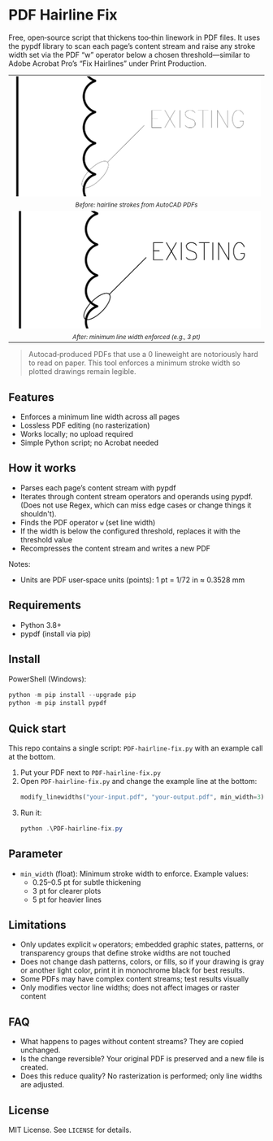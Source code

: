 # PDF Hairline Fix

Free, open‑source script that thickens too‑thin linework in PDF files. It uses the pypdf library to scan each page’s content stream and raise any stroke width set via the PDF “w” operator below a chosen threshold—similar to Adobe Acrobat Pro’s “Fix Hairlines” under Print Production.

<div align="center">
  <table>
    <tr>
      <td align="center">
        <img src="docs/Before.png" alt="Before: thin 0 weight hairlines" /><br/>
        <sub><em>Before: hairline strokes from AutoCAD PDFs</em></sub>
      </td>
    </tr>
    <tr>
      <td align="center">
        <img src="docs/After.png" alt="After: thicker, readable lines"/><br/>
        <sub><em>After: minimum line width enforced (e.g., 3 pt)</em></sub>
      </td>
    </tr>
  </table>
  
</div>

> Autocad‑produced PDFs that use a 0 lineweight are notoriously hard to read on paper. This tool enforces a minimum stroke width so plotted drawings remain legible.

## Features
- Enforces a minimum line width across all pages
- Lossless PDF editing (no rasterization)
- Works locally; no upload required
- Simple Python script; no Acrobat needed

## How it works
- Parses each page’s content stream with pypdf
- Iterates through content stream operators and operands using pypdf. (Does not use Regex, which can miss edge cases or change things it shouldn't).
- Finds the PDF operator `w` (set line width)
- If the width is below the configured threshold, replaces it with the threshold value
- Recompresses the content stream and writes a new PDF

Notes:
- Units are PDF user‑space units (points): 1 pt = 1/72 in ≈ 0.3528 mm

## Requirements
- Python 3.8+
- pypdf (install via pip)

## Install
PowerShell (Windows):

```powershell
python -m pip install --upgrade pip
python -m pip install pypdf
```

## Quick start
This repo contains a single script: `PDF-hairline-fix.py` with an example call at the bottom.

1. Put your PDF next to `PDF-hairline-fix.py`
2. Open `PDF-hairline-fix.py` and change the example line at the bottom:
   ```python
   modify_linewidths("your-input.pdf", "your-output.pdf", min_width=3)
   ```
3. Run it:
   ```powershell
   python .\PDF-hairline-fix.py
   ```

## Parameter
- `min_width` (float): Minimum stroke width to enforce. Example values:
  - 0.25–0.5 pt for subtle thickening
  - 3 pt for clearer plots
  - 5 pt for heavier lines

## Limitations
- Only updates explicit `w` operators; embedded graphic states, patterns, or transparency groups that define stroke widths are not touched
- Does not change dash patterns, colors, or fills, so if your drawing is gray or another light color, print it in monochrome black for best results.
- Some PDFs may have complex content streams; test results visually
- Only modifies vector line widths; does not affect images or raster content

## FAQ
- What happens to pages without content streams? They are copied unchanged.
- Is the change reversible? Your original PDF is preserved and a new file is created.
- Does this reduce quality? No rasterization is performed; only line widths are adjusted.

## License
MIT License. See `LICENSE` for details.


